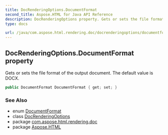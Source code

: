 ```yaml
---
title: DocRenderingOptions.DocumentFormat
second_title: Aspose.HTML for Java API Reference
description: DocRenderingOptions property. Gets or sets the file format of the output document. The default value is DOCX
type: docs

url: /java/com.aspose.html.rendering.doc/docrenderingoptions/documentformat/
---
```

## DocRenderingOptions.DocumentFormat property

Gets or sets the file format of the output document. The default value is DOCX.

```java
public DocumentFormat DocumentFormat { get; set; }
```

### See Also

* enum [DocumentFormat](../../documentformat/)
* class [DocRenderingOptions](../)
* package [com.aspose.html.rendering.doc](../../../com.aspose.html.rendering.doc/)
* package [Aspose.HTML](../../../)
